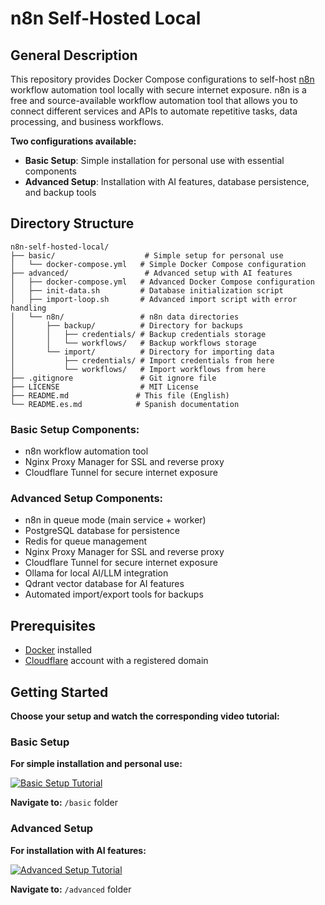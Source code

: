 # n8n Self-Hosted Local

## General Description

This repository provides Docker Compose configurations to self-host [n8n](https://n8n.io/) workflow automation tool locally with secure internet exposure. n8n is a free and source-available workflow automation tool that allows you to connect different services and APIs to automate repetitive tasks, data processing, and business workflows.

**Two configurations available:**

- **Basic Setup**: Simple installation for personal use with essential components
- **Advanced Setup**: Installation with AI features, database persistence, and backup tools

## Directory Structure

```
n8n-self-hosted-local/
├── basic/                    # Simple setup for personal use
│   └── docker-compose.yml   # Simple Docker Compose configuration
├── advanced/                 # Advanced setup with AI features
│   ├── docker-compose.yml   # Advanced Docker Compose configuration
│   ├── init-data.sh         # Database initialization script
│   ├── import-loop.sh       # Advanced import script with error handling
│   └── n8n/                 # n8n data directories
│       ├── backup/          # Directory for backups
│       │   ├── credentials/ # Backup credentials storage
│       │   └── workflows/   # Backup workflows storage
│       └── import/          # Directory for importing data
│           ├── credentials/ # Import credentials from here
│           └── workflows/   # Import workflows from here
├── .gitignore               # Git ignore file
├── LICENSE                  # MIT License
├── README.md               # This file (English)
└── README.es.md            # Spanish documentation
```

### Basic Setup Components:

- n8n workflow automation tool
- Nginx Proxy Manager for SSL and reverse proxy
- Cloudflare Tunnel for secure internet exposure

### Advanced Setup Components:

- n8n in queue mode (main service + worker)
- PostgreSQL database for persistence
- Redis for queue management
- Nginx Proxy Manager for SSL and reverse proxy
- Cloudflare Tunnel for secure internet exposure
- Ollama for local AI/LLM integration
- Qdrant vector database for AI features
- Automated import/export tools for backups

## Prerequisites

- [Docker](https://docs.docker.com/get-docker/) installed
- [Cloudflare](https://www.cloudflare.com/) account with a registered domain

## Getting Started

**Choose your setup and watch the corresponding video tutorial:**

### Basic Setup

**For simple installation and personal use:**

[![Basic Setup Tutorial](https://img.youtube.com/vi/GJid000lZsY/maxresdefault.jpg)](https://youtu.be/GJid000lZsY "n8n Basic Setup Tutorial")

**Navigate to:** `/basic` folder

### Advanced Setup

**For installation with AI features:**

[![Advanced Setup Tutorial](https://img.youtube.com/vi/FyXjwv_oZuc/maxresdefault.jpg)](https://youtu.be/FyXjwv_oZuc "n8n Advanced Setup Tutorial")

**Navigate to:** `/advanced` folder
